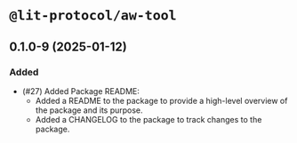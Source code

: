# `@lit-protocol/aw-tool`

##  0.1.0-9 (2025-01-12)

### Added

- (#27) Added Package README:
    - Added a README to the package to provide a high-level overview of the package and its purpose.
    - Added a CHANGELOG to the package to track changes to the package.
